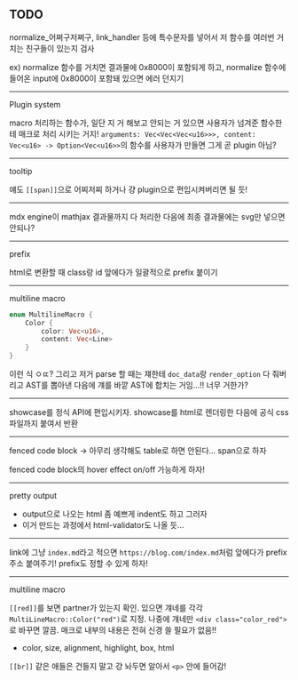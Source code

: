## TODO

normalize_어쩌구저쩌구, link_handler 등에 특수문자를 넣어서 저 함수를 여러번 거치는 친구들이 있는지 검사

ex) normalize 함수를 거치면 결과물에 0x8000이 포함되게 하고, normalize 함수에 들어온 input에 0x8000이 포함돼 있으면 에러 던지기

---

Plugin system

macro 처리하는 함수가, 일단 지 거 해보고 안되는 거 있으면 사용자가 넘겨준 함수한테 매크로 처리 시키는 거지! `arguments: Vec<Vec<Vec<u16>>>, content: Vec<u16> -> Option<Vec<u16>>`의 함수를 사용자가 만들면 그게 곧 plugin 아님?

---

tooltip

얘도 `[[span]]`으로 어찌저찌 하거나 걍 plugin으로 편입시켜버리면 될 듯!

---

mdx engine이 mathjax 결과물까지 다 처리한 다음에 최종 결과물에는 svg만 넣으면 안되나?

---

prefix

html로 변환할 때 class랑 id 앞에다가 일괄적으로 prefix 붙이기

---

multiline macro

```rust
enum MultilineMacro {
    Color {
        color: Vec<u16>,
        content: Vec<Line>
    }
}
```

이런 식 ㅇㄸ? 그리고 저거 parse 할 때는 쟤한테 `doc_data`랑 `render_option` 다 줘버리고 AST를 뽑아낸 다음에 걔를 바깥 AST에 합치는 거임...!! 너무 거한가?

---

showcase를 정식 API에 편입시키자. showcase를 html로 렌더링한 다음에 공식 css 파일까지 붙여서 반환

---

fenced code block -> 아무리 생각해도 table로 하면 안된다... span으로 하자

fenced code block의 hover effect on/off 가능하게 하자!

---

pretty output
- output으로 나오는 html 좀 예쁘게 indent도 하고 그러자
- 이거 만드는 과정에서 html-validator도 나올 듯...

---

link에 그냥 `index.md`라고 적으면 `https://blog.com/index.md`처럼 앞에다가 prefix 주소 붙여주기! prefix도 정할 수 있게 하자!

---

multiline macro

`[[red]]`를 보면 partner가 있는지 확인. 있으면 걔네를 각각 `MultiLineMacro::Color("red")`로 지정. 나중에 걔네만 `<div class="color_red">`로 바꾸면 깔끔. 매크로 내부의 내용은 전혀 신경 쓸 필요가 없음!!
- color, size, alignment, highlight, box, html

`[[br]]` 같은 애들은 건들지 말고 걍 놔두면 알아서 `<p>` 안에 들어감!